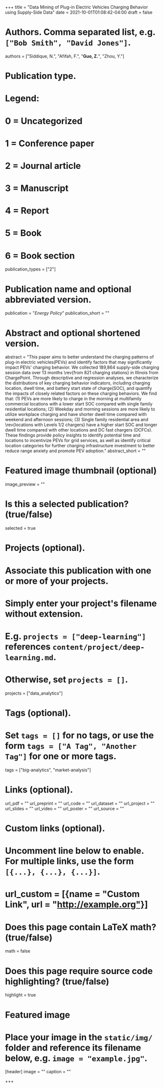 +++
title = "Data Mining of Plug-in Electric Vehicles Charging Behavior using Supply-Side Data"
date = 2021-10-01T01:08:42-04:00
draft = false

# Authors. Comma separated list, e.g. `["Bob Smith", "David Jones"]`.
authors = ["Siddique, N.", "Afifah, F.", "**Guo, Z.**", "Zhou, Y."]

# Publication type.
# Legend:
# 0 = Uncategorized
# 1 = Conference paper
# 2 = Journal article
# 3 = Manuscript
# 4 = Report
# 5 = Book
# 6 = Book section
publication_types = ["2"]

# Publication name and optional abbreviated version.
publication = "*Energy Policy*"
publication_short = ""

# Abstract and optional shortened version.
abstract = "This paper aims to better understand the charging patterns of plug-in electric vehicles(PEVs) and identify factors that may significantly impact PEVs' charging behavior. We collected  189,864 supply-side charging session data over 13 months \rev{from 821 charging stations} in Illinois from ChargePoint. Through descriptive and regression analyses, we characterize the distributions of key charging behavior indicators, including charging location, dwell time, and battery start state of charge(SOC), and quantify the impacts of closely related factors on these charging behaviors.  We find that: (1) PEVs are more likely to charge in the morning at multifamily commercial locations with a lower start SOC compared with single family residential locations; (2) Weekday and morning sessions are more likely to utilize workplace charging and have shorter dwell time compared with weekend and afternoon sessions; (3) Single family residential area and  \rev{locations with Levels 1/2 chargers} have a higher start SOC and longer dwell time compared with other locations and DC fast chargers (DCFCs). These findings provide policy insights to identify potential time and locations to incentivize PEVs for grid services, as well as identify critical location categories for further charging infrastructure investment to better reduce range anxiety and promote PEV adoption."
abstract_short = ""

# Featured image thumbnail (optional)
image_preview = ""

# Is this a selected publication? (true/false)
selected = true

# Projects (optional).
#   Associate this publication with one or more of your projects.
#   Simply enter your project's filename without extension.
#   E.g. `projects = ["deep-learning"]` references `content/project/deep-learning.md`.
#   Otherwise, set `projects = []`.
projects = ["data_analytics"]

# Tags (optional).
#   Set `tags = []` for no tags, or use the form `tags = ["A Tag", "Another Tag"]` for one or more tags.
tags = ["big-analytics", "market-analysis"]

# Links (optional).
url_pdf = ""
url_preprint = ""
url_code = ""
url_dataset = ""
url_project = ""
url_slides = ""
url_video = ""
url_poster = ""
url_source = ""

# Custom links (optional).
#   Uncomment line below to enable. For multiple links, use the form `[{...}, {...}, {...}]`.
# url_custom = [{name = "Custom Link", url = "http://example.org"}]

# Does this page contain LaTeX math? (true/false)
math = false

# Does this page require source code highlighting? (true/false)
highlight = true

# Featured image
# Place your image in the `static/img/` folder and reference its filename below, e.g. `image = "example.jpg"`.
[header]
image = ""
caption = ""

+++
